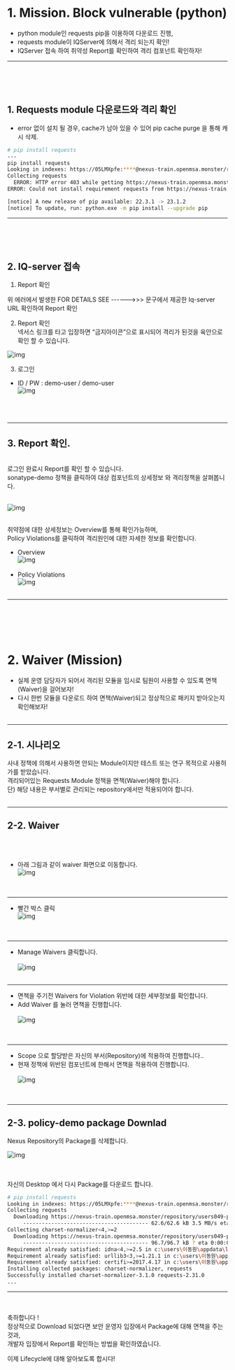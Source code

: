 # 1. Mission. Block vulnerable (python)
* python module인 requests pip을 이용하여 다운로드 진행,
* requests module이 IQServer에 의해서 격리 되는지 확인! 
* IQServer 접속 하여 취약성 Report를 확인하여 격리 컴포넌트 확인하자! 
---
<br><br><br>
## 1. Requests module 다운로드와 격리 확인

* error 없이 설치 될 경우, cache가 남아 있을 수 있어 pip cache purge 을 통해 캐시 삭제.


``` bash
# pip install requests
---
pip install requests
Looking in indexes: https://05LMXpfe:****@nexus-train.openmsa.monster/repository/users049-pypi-proxy/simple
Collecting requests
  ERROR: HTTP error 403 while getting https://nexus-train.openmsa.monster/repository/users049-pypi-proxy/packages/requests/2.31.0/requests-2.31.0-py3-none-any.whl#sha256=58cd2187c01e70e6e26505bca751777aa9f2ee0b7f4300988b709f44e013003f (from https://nexus-train.openmsa.monster/repository/users049-pypi-proxy/simple/requests/) (requires-python:>=3.7)
ERROR: Could not install requirement requests from https://nexus-train.openmsa.monster/repository/users049-pypi-proxy/packages/requests/2.31.0/requests-2.31.0-py3-none-any.whl#sha256=58cd2187c01e70e6e26505bca751777aa9f2ee0b7f4300988b709f44e013003f because of HTTP error 403 Client Error: -------------------->>> REQUESTED ITEM IS QUARANTINED -------------------->>> FOR DETAILS SEE ------>>> http://iq-train.openmsa.monster:8070/ui/links/repositories/quarantinedComponent/ZmYxOTBkMjc1ZWVkNDVmOGFhNzcxMzA0YzU1MzFlYzk <<<------ for url: https://nexus-train.openmsa.monster/repository/users049-pypi-proxy/packages/requests/2.31.0/requests-2.31.0-py3-none-any.whl for URL https://nexus-train.openmsa.monster/repository/users049-pypi-proxy/packages/requests/2.31.0/requests-2.31.0-py3-none-any.whl#sha256=58cd2187c01e70e6e26505bca751777aa9f2ee0b7f4300988b709f44e013003f (from https://nexus-train.openmsa.monster/repository/users049-pypi-proxy/simple/requests/) (requires-python:>=3.7)

[notice] A new release of pip available: 22.3.1 -> 23.1.2
[notice] To update, run: python.exe -m pip install --upgrade pip
```
---
<br><br><br>

## 2. IQ-server 접속
1.  Report 확인 

위 에러에서 발생한 FOR DETAILS SEE ------>>>  문구에서 제공한 Iq-server URL 확인하여 Report 확인 


2. Report 확인 <br>
넥서스 링크를 타고 입장하면 “금지아이콘”으로 표시되어 격리가 된것을 육안으로 확인 할 수 있습니다.

![img](https://github.com/OSCKOREA-WORKSHOP/NEXUS-FIREWALL-202306/blob/master/img/python_fw_img/2-nexus_report_icon-fail.png)

3. 로그인
* ID / PW : demo-user / demo-user <br>
![img](https://github.com/OSCKOREA-WORKSHOP/NEXUS-FIREWALL-202306/blob/master/img/python_fw_img/3.iq-login.png)
<br><br><br><br>
---
## 3. Report 확인.
<br> 
로그인 완료시 Report를 확인 할 수 있습니다.<br>
sonatype-demo 정책을 클릭하여 대상 컴포넌트의 상세정보 와 격리정책을 살펴봅니다. <br><br>

![img](https://github.com/OSCKOREA-WORKSHOP/NEXUS-FIREWALL-202306/blob/master/img/python_fw_img/3-nexus_report.png) <br><br>

취약점에 대한 상세정보는 Overview를 통해 확인가능하며,   
Policy Violations를 클릭하여 격리원인에 대한 자세한 정보를 확인합니다.
* Overview <br>
![img](https://github.com/OSCKOREA-WORKSHOP/NEXUS-FIREWALL-202306/blob/master/img/python_fw_img/4.iq-Overview.png) <br><br>
* Policy Violations <br>
![img](https://github.com/OSCKOREA-WORKSHOP/NEXUS-FIREWALL-202306/blob/master/img/python_fw_img/4-iq-Policy-Violations.png) <br><br>

---

<br><br><br><br>
# 2. Waiver (Mission)
* 실제 운영 담당자가 되어서 격리된 모듈을 임시로 팀원이 사용할 수 있도록 면책(Waiver)을 걸어보자!
* 다시 한번 모듈을 다운로드 하여 면책(Waiver)되고 정상적으로 패키지 받아오는지 확인해보자!
<br><br>

---

## 2-1. 시나리오

사내 정책에 의해서 사용하면 안되는 Module이지만 테스트 또는 연구 목적으로 사용허가를 받았습니다. <br> 
격리되어있는 Requests Module 정책을 면책(Waiver)해야 합니다.<br>
단) 해당 내용은 부서별로 관리되는 repository에서만 적용되어야 합니다. <br><br>

---

## 2-2. Waiver
<br><br>

* 아래 그림과 같이 waiver 화면으로 이동합니다. <br>
![img](https://github.com/OSCKOREA-WORKSHOP/NEXUS-FIREWALL-202306/blob/master/img/python_fw_img/3-nexus_report.png) <br><br><br>

---

* 빨간 박스 클릭 <br>
![img](https://github.com/OSCKOREA-WORKSHOP/NEXUS-FIREWALL-202306/blob/master/img/python_fw_img/4-iq-Policy-Violations.png) <br><br><br>

---

* Manage Waivers 클릭합니다. <br><br>
![img](https://github.com/OSCKOREA-WORKSHOP/NEXUS-FIREWALL-202306/blob/master/img/python_fw_img/2-2-manage-waivers.png) <br><br>

---

* 면책을 주기전 Waivers for Violation 위반에 대한 세부정보를 확인합니다.
* Add Waiver 를 눌러 면책을 진행합니다. <br><br>
![img](https://github.com/OSCKOREA-WORKSHOP/NEXUS-FIREWALL-202306/blob/master/img/python_fw_img/2-2-Add-Waiver.png) <br><br><br>

---

* Scope 으로 할당받은 자신의 부서(Repository)에 적용하여 진행합니다..
* 현재 정책에 위반된 컴포넌트에 한해서 면책을 적용하여 진행합니다.<br><br>
![img](https://github.com/OSCKOREA-WORKSHOP/NEXUS-FIREWALL-202306/blob/master/img/python_fw_img/2-2-Waiver-Configuration.png) <br><br><br>


---

## 2-3. policy-demo package Downlad

Nexus Repository의 Package를 삭제합니다.

![img](https://github.com/OSCKOREA-WORKSHOP/NEXUS-FIREWALL-202306/blob/master/img/python_fw_img/5-nexus-delete-component.png) <br><br><br>

자신의 Desktop 에서 다시 Package를 다운로드 합니다.

``` bash
# pip install requests
Looking in indexes: https://05LMXpfe:****@nexus-train.openmsa.monster/repository/users049-pypi-proxy/simple
Collecting requests
  Downloading https://nexus-train.openmsa.monster/repository/users049-pypi-proxy/packages/requests/2.31.0/requests-2.31.0-py3-none-any.whl (62 kB)
     ---------------------------------------- 62.6/62.6 kB 3.5 MB/s eta 0:00:00
Collecting charset-normalizer<4,>=2
  Downloading https://nexus-train.openmsa.monster/repository/users049-pypi-proxy/packages/charset-normalizer/3.1.0/charset_normalizer-3.1.0-cp311-cp311-win_amd64.whl (96 kB)
     ---------------------------------------- 96.7/96.7 kB ? eta 0:00:00
Requirement already satisfied: idna<4,>=2.5 in c:\users\이동원\appdata\local\programs\python\python311\lib\site-packages (from requests) (2.8)
Requirement already satisfied: urllib3<3,>=1.21.1 in c:\users\이동원\appdata\local\programs\python\python311\lib\site-packages (from requests) (1.25.11)
Requirement already satisfied: certifi>=2017.4.17 in c:\users\이동원\appdata\local\programs\python\python311\lib\site-packages (from requests) (2023.5.7)
Installing collected packages: charset-normalizer, requests
Successfully installed charset-normalizer-3.1.0 requests-2.31.0
...
```

---
<br><br>
축하합니다 !<br> 
정상적으로 Download 되었다면 보안 운영자 입장에서 Package에 대해 면책을 주는것과,<br>
개발자 입장에서 Report를 확인하는 방법을 확인하였습니다.

이제 Lifecycle에 대해 알아보도록 합시다!


